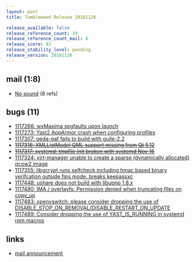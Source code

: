 ```yaml
---
layout: post
title: Tumbleweed Release 20181126

release_available: false
release_reference_count: 19
release_reference_count_mail: 8
release_score: 83
release_stability_level: pending
release_version: 20181126
---
```


## mail (1:8)

- [No sound](https://lists.opensuse.org/opensuse-factory/2018-11/msg00292.html) (8 refs)

## bugs (11)

<!--more-->

- [1117266: wxMaxima segfaults upon launch](https://bugzilla.opensuse.org/show_bug.cgi?id=1117266)
- [1117273: Yast2 AppArmor crash when configuring profiles](https://bugzilla.opensuse.org/show_bug.cgi?id=1117273)
- [1117307: geda-gaf fails to build with guile-2.2](https://bugzilla.opensuse.org/show_bug.cgi?id=1117307)
- ~~[1117316: XMLListModel QML support missing from Qt 5.12](https://bugzilla.opensuse.org/show_bug.cgi?id=1117316)~~
- ~~[1117317: systemd:  tmpfile init broken with systemd Nov 16](https://bugzilla.opensuse.org/show_bug.cgi?id=1117317)~~
- [1117324: virt-manager unable to create a sparse (dynamically allocated) qcow2 image](https://bugzilla.opensuse.org/show_bug.cgi?id=1117324)
- [1117355: libgcrypt runs selfcheck including hmac based binary verifcation outside fips mode. breaks keepassxc](https://bugzilla.opensuse.org/show_bug.cgi?id=1117355)
- [1117448: ushare does not build with libupnp 1.8.x](https://bugzilla.opensuse.org/show_bug.cgi?id=1117448)
- [1117480: IMA / overlayfs: Permission denied when truncating files on copy_up](https://bugzilla.opensuse.org/show_bug.cgi?id=1117480)
- [1117483: openvswitch: please consider dropping the use of DISABLE_STOP_ON_REMOVAL/DISABLE_RESTART_ON_UPDATE](https://bugzilla.opensuse.org/show_bug.cgi?id=1117483)
- [1117489: Consider dropping the use of YAST_IS_RUNNING in systemd rpm macros](https://bugzilla.opensuse.org/show_bug.cgi?id=1117489)



## links

- [mail announcement](https://lists.opensuse.org/opensuse-factory/2018-11/msg00290.html)
